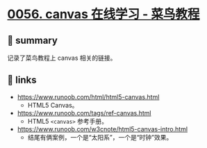 # [0056. canvas 在线学习 - 菜鸟教程](https://github.com/Tdahuyou/canvas/tree/main/0056.%20canvas%20%E5%9C%A8%E7%BA%BF%E5%AD%A6%E4%B9%A0%20-%20%E8%8F%9C%E9%B8%9F%E6%95%99%E7%A8%8B)

## 📝 summary

记录了菜鸟教程上 canvas 相关的链接。

## 🔗 links

- https://www.runoob.com/html/html5-canvas.html
  - HTML5 Canvas。
- https://www.runoob.com/tags/ref-canvas.html
  - HTML5 `<canvas>` 参考手册。
- https://www.runoob.com/w3cnote/html5-canvas-intro.html
   - 结尾有俩案例，一个是“太阳系”，一个是“时钟”效果。